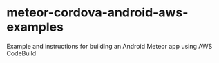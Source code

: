 # meteor-cordova-android-aws-examples
Example and instructions for building an Android Meteor app using AWS CodeBuild
